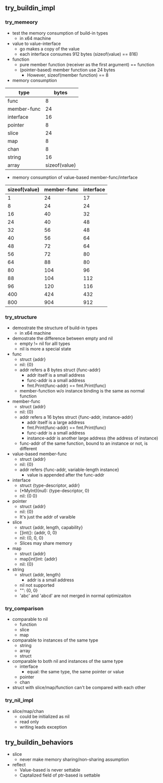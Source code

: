 ## try_buildin_impl
### try_memeory
 * test the memory consumption of build-in types
   * in x64 machine
 * value to value-interface
   * go makes a copy of the value
   * each interface consumes 912 bytes (sizeof(value) == 816)
 * function
   * pure member function (receiver as the first argument) == function
   * (pointer-based) member function use 24 bytes
     * However, sizeof(member function) == 8
 * memory consumption

|type|bytes|
| -- | -- |
|func |8 |
|member-func|24|
|interface| 16 |
|pointer | 8 |
|slice|24|
|map|8|
|chan|8|
|string|16|
|array|sizeof(value)|

 * memory consumption of value-based member-func/interface

|sizeof(value)|member-func|interface|
|--|--|--|
|1 |24 | 17|
|8 |24 | 24|
|16 |40 | 32|
|24 |40 | 48|
|32 |56 | 48|
|40 |56 | 64|
|48 |72 | 64|
|56 |72 | 80|
|64 |88 | 80|
|80 |104 | 96|
|88 |104 | 112|
|96 |120 | 116|
|400 |424 | 432|
|800 |904 | 912|


### try_structure
 * demostrate the structure of build-in types
   * in x64 machine
 * demostrate the difference between empty and nil
   * empty != nil for alll types
   * nil is more a special state
 * func
   * struct {addr}
   * nil: {0}
   * addr refers a 8 bytes struct {func-addr}
     * addr itself is a small address
     * func-addr is a small address
     * fmt.Print(func-addr) == fmt.Print(func)
   * member-function w/o instance binding is the same as normal function
 * member-func
   * struct {addr}
   * nil: {0}
   * addr refers a 16 bytes struct {func-addr, instance-addr}
     * addr itself is a large address
     * fmt.Print(func-addr) == fmt.Print(func)
     * func-addr is a small address
     * instance-addr is another large address (the address of instance)
   * func-addr of the same function, bound to an instance or not, is different
 * value-based member-func
   * struct {addr}
   * nil: {0}
   * addr refers {func-addr, variable-length instance}
     * value is appended after the func-addr
 * interface
   * struct {type-descriptor, addr}
   * (*MyInt)(nul): {type-descriptor, 0}
   * nil: {0 0}
 * pointer
   * struct {addr}
   * nil: {0}
   * It's just the addr of varaible
 * slice
   * struct {addr, length, capability}
   * []int{}: {addr, 0, 0}
   * nil: {0, 0, 0}
   * Slices may share memory
 * map
   * struct {addr}
   * map[int]int: {addr}
   * nil: {0}
 * string
   * struct {addr, length}
     * addr is a small address
   * nil not supported
   * "": {0, 0}
   * 'abc' and 'abcd' are not merged in normal optimizaiton

### try_comparison
 * comparable to nil
   * function
   * slice
   * map
 * comparable to instances of the same type
   * string
   * array
   * struct
 * comparable to both nil and instances of the same type
   * interface
     * equal: the same type, the same pointer or value
   * pointer
   * chan
 * struct with slice/map/function can't be compared with each other
### try_nil_impl
 * slice/map/chan
   * could be initialized as nil
   * read only
   * writing leads exception

## try_buildin_behaviors
 * slice
   * never make memory sharing/non-sharing assumption
 * reflect
   * Value-based is never settable
   * Captalized field of ptr-based is settable